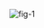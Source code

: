 ![fig-1](https://user-images.githubusercontent.com/58046531/96368374-313d2700-1171-11eb-935c-12595513f291.jpg)
